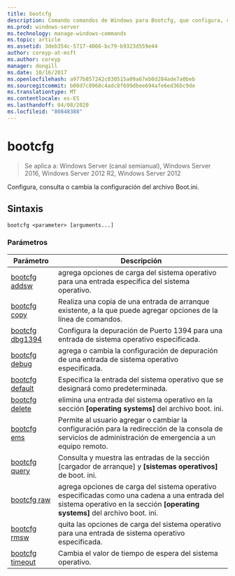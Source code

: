 ```yaml
---
title: bootcfg
description: Comando comandos de Windows para Bootcfg, que configura, consulta o cambia la configuración del archivo boot. ini.
ms.prod: windows-server
ms.technology: manage-windows-commands
ms.topic: article
ms.assetid: 3deb354c-5717-4066-bc79-b9323d559e44
author: coreyp-at-msft
ms.author: coreyp
manager: dongill
ms.date: 10/16/2017
ms.openlocfilehash: a977b857242c030515a09a67eb0d284ade7a0beb
ms.sourcegitcommit: b00d7c8968c4adc8f699dbee694afe6ed36bc9de
ms.translationtype: MT
ms.contentlocale: es-ES
ms.lasthandoff: 04/08/2020
ms.locfileid: "80848388"
---
```

# <a name="bootcfg"></a>bootcfg

>Se aplica a: Windows Server (canal semianual), Windows Server 2016, Windows Server 2012 R2, Windows Server 2012

Configura, consulta o cambia la configuración del archivo Boot.ini.

## <a name="syntax"></a>Sintaxis

```  
bootcfg <parameter> [arguments...]  
```

### <a name="parameters"></a>Parámetros

|Parámetro|Descripción|  
|-------|--------|  
|[bootcfg addsw](bootcfg-addsw.md)|agrega opciones de carga del sistema operativo para una entrada específica del sistema operativo.|  
|[bootcfg copy](bootcfg-copy.md)|Realiza una copia de una entrada de arranque existente, a la que puede agregar opciones de la línea de comandos.|  
|[bootcfg dbg1394](bootcfg-dbg1394.md)|Configura la depuración de Puerto 1394 para una entrada de sistema operativo especificada.|  
|[bootcfg debug](bootcfg-debug.md)|agrega o cambia la configuración de depuración de una entrada de sistema operativo especificada.|  
|[bootcfg default](bootcfg-default.md)|Especifica la entrada del sistema operativo que se designará como predeterminada.|  
|[bootcfg delete](bootcfg-delete.md)|elimina una entrada del sistema operativo en la sección **[operating systems]** del archivo boot. ini.|  
|[bootcfg ems](bootcfg-ems.md)|Permite al usuario agregar o cambiar la configuración para la redirección de la consola de servicios de administración de emergencia a un equipo remoto.|  
|[bootcfg query](bootcfg-query.md)|Consulta y muestra las entradas de la sección [cargador de arranque] y **[sistemas operativos]** de boot. ini.|  
|[bootcfg raw](bootcfg-raw.md)|agrega opciones de carga del sistema operativo especificadas como una cadena a una entrada del sistema operativo en la sección **[operating systems]** del archivo boot. ini.|  
|[bootcfg rmsw](bootcfg-rmsw.md)|quita las opciones de carga del sistema operativo para una entrada de sistema operativo especificada.|  
|[bootcfg timeout](bootcfg-timeout.md)|Cambia el valor de tiempo de espera del sistema operativo.|  
